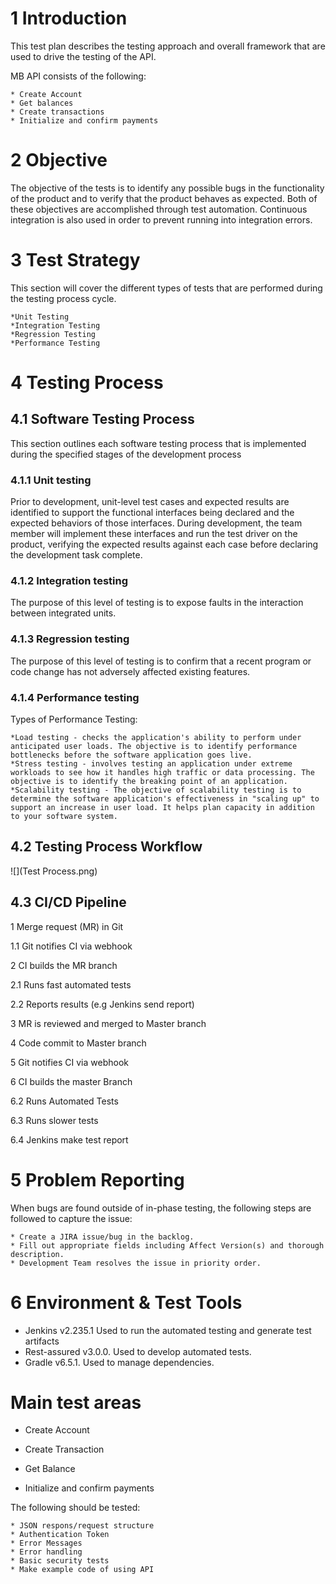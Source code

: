 # 1 Introduction

This test plan describes the testing approach and overall framework that are used to drive the testing of the API.

MB API consists of the following:

    * Create Account
    * Get balances
    * Create transactions
    * Initialize and confirm payments

# 2 Objective

The objective of the tests is to identify any possible bugs in the functionality of the product and to verify 
that the product behaves as expected. Both of these objectives are accomplished through test automation. 
Continuous integration is also used in order to prevent running into integration errors.


# 3 Test Strategy

This section will cover the different types of tests that are performed during the testing process cycle.

    *Unit Testing
    *Integration Testing
    *Regression Testing
    *Performance Testing
    
# 4 Testing Process

## 4.1 Software Testing Process
This section outlines each software testing process that is implemented during the specified stages of the development process

### 4.1.1 Unit testing
Prior to development, unit-level test cases and expected results are identified to support the functional interfaces being declared and the expected behaviors of those interfaces.  During development, the team member will implement these interfaces and run the test driver on the product, verifying the expected results against each case before declaring the development task complete.

### 4.1.2 Integration testing
The purpose of this level of testing is to expose faults in the interaction between integrated units.

### 4.1.3 Regression testing
The purpose of this level of testing is to confirm that a recent program or code change has not adversely affected existing features. 

### 4.1.4 Performance testing
Types of Performance Testing:

    *Load testing - checks the application's ability to perform under anticipated user loads. The objective is to identify performance bottlenecks before the software application goes live.
    *Stress testing - involves testing an application under extreme workloads to see how it handles high traffic or data processing. The objective is to identify the breaking point of an application.
    *Scalability testing - The objective of scalability testing is to determine the software application's effectiveness in "scaling up" to support an increase in user load. It helps plan capacity in addition to your software system.
    
## 4.2 Testing Process Workflow
![](Test Process.png)

## 4.3 CI/CD Pipeline
1 Merge request (MR) in Git

1.1 Git notifies CI via webhook

2 CI builds the MR branch

2.1 Runs fast automated tests

2.2 Reports results (e.g Jenkins send report)

3 MR is reviewed and merged to Master branch

4 Code commit to Master branch

5 Git notifies CI via webhook

6 CI builds the master Branch

6.2 Runs Automated Tests

6.3 Runs slower tests

6.4 Jenkins make test report


# 5 Problem Reporting

When bugs are found outside of in-phase testing, the following steps are followed to capture the issue:

    * Create a JIRA issue/bug in the backlog.
    * Fill out appropriate fields including Affect Version(s) and thorough description.
    * Development Team resolves the issue in priority order.

# 6 Environment & Test Tools

* Jenkins v2.235.1 Used to run the automated testing and generate test artifacts
* Rest-assured v3.0.0. Used to develop automated tests.
* Gradle v6.5.1. Used to manage dependencies.

	
# Main test areas

* Create Account

* Create Transaction

* Get Balance

* Initialize and confirm payments

The following should be tested:

    * JSON respons/request structure
    * Authentication Token
    * Error Messages
    * Error handling 
    * Basic security tests
    * Make example code of using API
